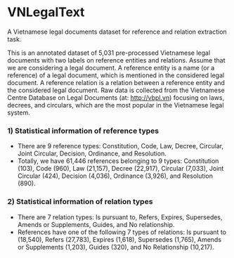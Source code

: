 # VNLegalText
A Vietnamese legal documents dataset for reference and relation extraction task.

This is an annotated dataset of 5,031 pre-processed Vietnamese legal documents with two labels on reference entities and relations. Assume that we are considering a legal document. A reference entity is a name (or a reference) of a legal document, which is mentioned in the considered legal document. A reference relation is a relation between a reference entity and the considered legal document. Raw data is collected from the Vietnamese Centre Database on Legal Documents (at: http://vbpl.vn) focusing on laws, decrees, and circulars, which are the most popular in the Vietnamese legal system.

### 1)	Statistical information of reference types
-	There are 9 reference types: Constitution, Code, Law, Decree, Circular, Joint Circular, Decision, Ordinance, and Resolution. 
-	Totally, we have 61,446 references belonging to 9 types: Constitution (103), Code (960), Law (21,157), Decree (22,917), Circular (7,033), Joint Circular (424), Decision (4,036), Ordinance (3,926), and Resolution (890). 

### 2)	Statistical information of relation types
-	There are 7 relation types: Is pursuant to, Refers, Expires, Supersedes, Amends or Supplements, Guides, and No relationship.
-	References have one of the following 7 types of relations: Is pursuant to (18,540), Refers (27,783), Expires (1,618), Supersedes (1,765), Amends or Supplements (1,203), Guides (320), and No Relationship (10,217).

